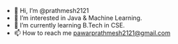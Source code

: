 - 👋 Hi, I’m @prathmesh2121
- 👀 I’m interested in Java & Machine Learning.
- 🌱 I’m currently learning  B.Tech in CSE.
- 📫 How to reach me pawarprathmesh2121@gmail.com

